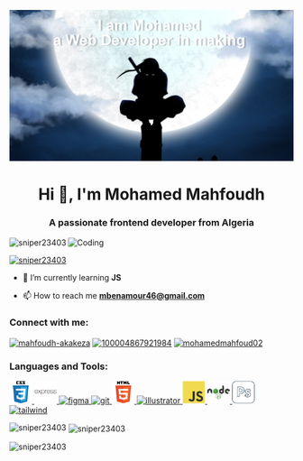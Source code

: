 ![MasterHead](./banner.png)
<h1 align="center">Hi 👋, I'm Mohamed Mahfoudh</h1>
<h3 align="center">A passionate frontend developer from Algeria</h3>
<img align="right" alt="Coding" width="400" src="https://www.google.com/url?sa=i&url=https%3A%2F%2Fgithub.com%2FAlaeddineMessadi%2FAlaeddineMessadi&psig=AOvVaw3L4YT8LCaBili_WUERBvAL&ust=1712157493799000&source=images&cd=vfe&opi=89978449&ved=0CBEQjRxqFwoTCJDw4-zpo4UDFQAAAAAdAAAAABBi" />
<p align="left"> <img src="https://komarev.com/ghpvc/?username=sniper23403&label=Profile%20views&color=0e75b6&style=flat" alt="sniper23403" /> </p>

<p align="left"> <a href="https://github.com/ryo-ma/github-profile-trophy"><img src="https://github-profile-trophy.vercel.app/?username=sniper23403" alt="sniper23403" /></a> </p>

- 🌱 I’m currently learning **JS**

- 📫 How to reach me **mbenamour46@gmail.com**

<h3 align="left">Connect with me:</h3>
<p align="left">
<a href="https://linkedin.com/in/mahfoudh-akakeza" target="blank"><img align="center" src="https://raw.githubusercontent.com/rahuldkjain/github-profile-readme-generator/master/src/images/icons/Social/linked-in-alt.svg" alt="mahfoudh-akakeza" height="30" width="40" /></a>
<a href="https://fb.com/100004867921984" target="blank"><img align="center" src="https://raw.githubusercontent.com/rahuldkjain/github-profile-readme-generator/master/src/images/icons/Social/facebook.svg" alt="100004867921984" height="30" width="40" /></a>
<a href="https://instagram.com/mohamedmahfoud02" target="blank"><img align="center" src="https://raw.githubusercontent.com/rahuldkjain/github-profile-readme-generator/master/src/images/icons/Social/instagram.svg" alt="mohamedmahfoud02" height="30" width="40" /></a>
</p>

<h3 align="left">Languages and Tools:</h3>
<p align="left"> <a href="https://www.w3schools.com/css/" target="_blank" rel="noreferrer"> <img src="https://raw.githubusercontent.com/devicons/devicon/master/icons/css3/css3-original-wordmark.svg" alt="css3" width="40" height="40"/> </a> <a href="https://expressjs.com" target="_blank" rel="noreferrer"> <img src="https://raw.githubusercontent.com/devicons/devicon/master/icons/express/express-original-wordmark.svg" alt="express" width="40" height="40"/> </a> <a href="https://www.figma.com/" target="_blank" rel="noreferrer"> <img src="https://www.vectorlogo.zone/logos/figma/figma-icon.svg" alt="figma" width="40" height="40"/> </a> <a href="https://git-scm.com/" target="_blank" rel="noreferrer"> <img src="https://www.vectorlogo.zone/logos/git-scm/git-scm-icon.svg" alt="git" width="40" height="40"/> </a> <a href="https://www.w3.org/html/" target="_blank" rel="noreferrer"> <img src="https://raw.githubusercontent.com/devicons/devicon/master/icons/html5/html5-original-wordmark.svg" alt="html5" width="40" height="40"/> </a> <a href="https://www.adobe.com/in/products/illustrator.html" target="_blank" rel="noreferrer"> <img src="https://www.vectorlogo.zone/logos/adobe_illustrator/adobe_illustrator-icon.svg" alt="illustrator" width="40" height="40"/> </a> <a href="https://developer.mozilla.org/en-US/docs/Web/JavaScript" target="_blank" rel="noreferrer"> <img src="https://raw.githubusercontent.com/devicons/devicon/master/icons/javascript/javascript-original.svg" alt="javascript" width="40" height="40"/> </a> <a href="https://nodejs.org" target="_blank" rel="noreferrer"> <img src="https://raw.githubusercontent.com/devicons/devicon/master/icons/nodejs/nodejs-original-wordmark.svg" alt="nodejs" width="40" height="40"/> </a> <a href="https://www.photoshop.com/en" target="_blank" rel="noreferrer"> <img src="https://raw.githubusercontent.com/devicons/devicon/master/icons/photoshop/photoshop-line.svg" alt="photoshop" width="40" height="40"/> </a> <a href="https://tailwindcss.com/" target="_blank" rel="noreferrer"> <img src="https://www.vectorlogo.zone/logos/tailwindcss/tailwindcss-icon.svg" alt="tailwind" width="40" height="40"/> </a> </p>

<p><img align="left" src="https://github-readme-stats.vercel.app/api/top-langs?username=sniper23403&show_icons=true&locale=en&layout=compact" alt="sniper23403" /></p>

<p>&nbsp;<img align="center" src="https://github-readme-stats.vercel.app/api?username=sniper23403&show_icons=true&locale=en" alt="sniper23403" /></p>

<p><img align="center" src="https://github-readme-streak-stats.herokuapp.com/?user=sniper23403&" alt="sniper23403" /></p>
